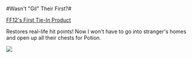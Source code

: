 #Wasn&#039;t &quot;Gil&quot; Their First?#

[FF12's First Tie-In Product](http://www.gamebrink.com/?news=81)

Restores real-life hit points! Now I won't have to go into stranger's homes and open up all their chests for Potion.

![](http://guidesmedia.ign.com/guides/494/images/kalm2.jpg)
